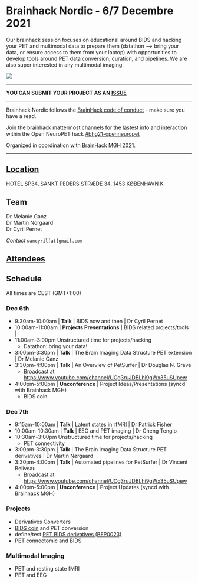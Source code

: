 # Brainhack Nordic - 6/7 Decembre 2021

Our brainhack session focuses on educational around BIDS and hacking your PET and multimodal data to prepare them (datathon --> bring your data, or ensure access to them from your laptop) with opportunities to develop tools around PET data conversion, curation, and pipelines. We are also super interested in any multimodal imaging. 

<img src="https://github.com/openneuropet/outreach/blob/main/Brainhack-Nordic2021/braindk_small.png">

----------------------------------------------------------------------------------------------------
   **YOU CAN SUBMIT YOUR PROJECT AS AN [ISSUE](https://github.com/openneuropet/outreach/issues/new/choose)**

----------------------------------------------------------------------------------------------------    
Brainhack Nordic follows the [BrainHack code of conduct](https://github.com/openneuropet/outreach/blob/main/Brainhack-Nordic2021/code_of_conduct.md) - make sure you have a read.  

Join the brainhack mattermost channels for the lastest info and interaction within the Open NeuroPET hack [#bhg21-openneuropet](https://mattermost.brainhack.org/brainhack/channels/bhg21-openneuropet)  

Organized in coordination with [BrainHack MGH 2021](https://github.com/openneuropet/outreach/tree/main/Brainhack-MGH2021).

----------------------------------------------------------------------------------------------------  
## [Location](https://github.com/openneuropet/outreach/blob/main/Brainhack-Nordic2021/location.md)

[HOTEL SP34, SANKT PEDERS STRÆDE 34, 1453 KØBENHAVN K](https://www.brochner-hotels.dk/hotel-sp34/)

## Team

Dr Melanie Ganz  
Dr Martin Norgaard  
Dr Cyril Pernet  

_Contact_ `wamcyril[at]gmail.com` 

## [Attendees](https://github.com/openneuropet/outreach/blob/main/Brainhack-Nordic2021/attendees.md)

## Schedule

All times are CEST (GMT+1:00)

### Dec 6th

- 9:30am-10:00am | **Talk** | BIDS now and then | Dr Cyril Pernet
- 10:00am-11:00am | **Projects Presentations** | BIDS related projects/tools | 
- 11:00am-3:00pm Unstructured time for projects/hacking
  - Datathon: bring your data!
- 3:00pm-3:30pm | **Talk** | The Brain Imaging Data Structure PET extension | Dr Melanie Ganz
- 3:30pm-4:00pm | **Talk** | An Overview of PetSurfer | Dr Douglas N. Greve
  - Broadcast at https://www.youtube.com/channel/UCg3ruJDBLhi9gWx35uSUpew
- 4:00pm-5:00pm | **Unconference** | Project Ideas/Presentations (syncd with Brainhack MGH)
  - BIDS coin

### Dec 7th

- 9:15am-10:00am | **Talk** | Latent states in rfMRI | Dr Patrick Fisher
- 10:00am-10:30am | **Talk** | EEG and PET imaging | Dr Cheng Tengip
- 10:30am-3:00pm Unstructured time for projects/hacking
  - PET connectivity
- 3:00pm-3:30pm | **Talk** | The Brain Imaging Data Structure PET derivatives | Dr Martin Nørgaard
- 3:30pm-4:00pm | **Talk** | Automated pipelines for PetSurfer | Dr Vincent Beliveau
  - Broadcast at https://www.youtube.com/channel/UCg3ruJDBLhi9gWx35uSUpew
- 4:00pm-5:00pm | **Unconference** | Project Updates (syncd with Brainhack MGH)

### Projects

- Derivatives Converters
- [BIDS coin](https://github.com/Donders-Institute/bidscoin) and PET conversion
- define/test [PET BIDS derivatives (BEP0023)](https://docs.google.com/document/d/1yzsd1J9GT-aA0DWhdlgNr5LCu6_gvbjLyfvYq2FuxlY/edit)
- PET connectomic and BIDS

### Multimodal Imaging

- PET and resting state fMRI
- PET and EEG




    
